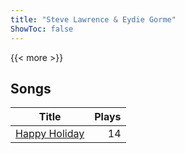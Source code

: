 ```yaml
---
title: "Steve Lawrence & Eydie Gorme"
ShowToc: false
---
```


{{< more >}}

## Songs
Title | Plays 
----- | -----: 
[Happy Holiday](/songs/happy-holiday) | 14

